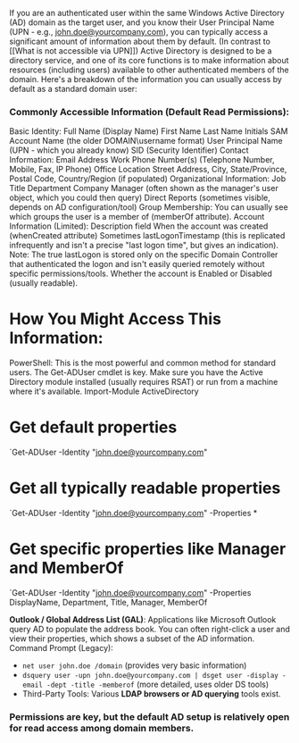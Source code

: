 If you are an authenticated user within the same Windows Active Directory (AD) domain as the target user, and you know their User Principal Name (UPN - e.g., john.doe@yourcompany.com), you can typically access a significant amount of information about them by default. (In contrast to [[What is not accessible via UPN]])
Active Directory is designed to be a directory service, and one of its core functions is to make information about resources (including users) available to other authenticated members of the domain.
Here's a breakdown of the information you can usually access by default as a standard domain user:
### **Commonly Accessible Information (Default Read Permissions):**
Basic Identity:
	Full Name (Display Name)
	First Name
	Last Name
	Initials
	SAM Account Name (the older DOMAIN\username format)
	User Principal Name (UPN - which you already know)
	SID (Security Identifier)
Contact Information:
	Email Address
	Work Phone Number(s) (Telephone Number, Mobile, Fax, IP Phone)
	Office Location
	Street Address, City, State/Province, Postal Code, Country/Region (if populated)
Organizational Information:
	Job Title
	Department
	Company
	Manager (often shown as the manager's user object, which you could then query)
	Direct Reports (sometimes visible, depends on AD configuration/tool)
	Group Membership:
	You can usually see which groups the user is a member of (memberOf attribute).
	Account Information (Limited):
	Description field
	When the account was created (whenCreated attribute)
	Sometimes lastLogonTimestamp (this is replicated infrequently and isn't a precise "last logon time", but gives an indication). Note: The true lastLogon is stored only on the specific Domain Controller that authenticated the logon and isn't easily queried remotely without specific permissions/tools.
	Whether the account is Enabled or Disabled (usually readable).
# How You Might Access This Information:
PowerShell: This is the most powerful and common method for standard users. The Get-ADUser cmdlet is key. Make sure you have the Active Directory module installed (usually requires RSAT) or run from a machine where it's available. Import-Module ActiveDirectory

# Get default properties
`Get-ADUser -Identity "john.doe@yourcompany.com"
# Get all typically readable properties
`Get-ADUser -Identity "john.doe@yourcompany.com" -Properties *
# Get specific properties like Manager and MemberOf
`Get-ADUser -Identity "john.doe@yourcompany.com" -Properties DisplayName, Department, Title, Manager, MemberOf

**Outlook / Global Address List (GAL)**: Applications like Microsoft Outlook query AD to populate the address book. You can often right-click a user and view their properties, which shows a subset of the AD information.
Command Prompt (Legacy):
- `net user john.doe /domain` (provides very basic information)
- `dsquery user -upn john.doe@yourcompany.com | dsget user -display -email -dept -title -memberof` (more detailed, uses older DS tools)
- Third-Party Tools: Various **LDAP browsers or AD querying** tools exist.


### Permissions are key, but the default AD setup is relatively open for read access among domain members.